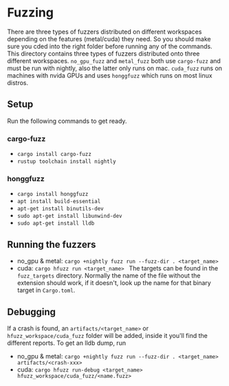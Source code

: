 # Fuzzing
There are three types of fuzzers distributed on different workspaces depending on the features (metal/cuda) they need. So you should make sure you cded into the right folder before running any of the commands.
This directory contains three types of fuzzers distributed onto three different workspaces. `no_gpu_fuzz` and `metal_fuzz` both use `cargo-fuzz` and must be run with nightly, also the latter only runs on mac. `cuda_fuzz` runs on machines with nvida GPUs and uses `honggfuzz` which runs on most linux distros.

## Setup
Run the following commands to get ready. 

### cargo-fuzz
* `cargo install cargo-fuzz`
* `rustup toolchain install nightly`

### honggfuzz
* `cargo install honggfuzz`
* `apt install build-essential`
* `apt-get install binutils-dev`
* `sudo apt-get install libunwind-dev`
* `sudo apt-get install lldb`

## Running the fuzzers
* no_gpu & metal: `cargo +nightly fuzz run --fuzz-dir . <target_name>`
* cuda: `cargo hfuzz run <target_name> `
The targets can be found in the `fuzz_targets` directory. Normally the name of the file without the extension should work, if it doesn't, look up the name for that binary target in `Cargo.toml`.

## Debugging
If a crash is found, an `artifacts/<target_name>` or `hfuzz_workspace/cuda_fuzz` folder will be added, inside it you'll find the different reports. To get an lldb dump, run
* no_gpu & metal: `cargo +nightly fuzz run --fuzz-dir . <target_name> artifacts/<crash-xxx>`
* cuda: `cargo hfuzz run-debug <target_name> hfuzz_workspace/cuda_fuzz/<name.fuzz>`

